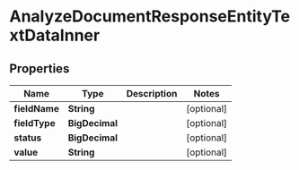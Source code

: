 

# AnalyzeDocumentResponseEntityTextDataInner


## Properties

| Name | Type | Description | Notes |
|------------ | ------------- | ------------- | -------------|
|**fieldName** | **String** |  |  [optional] |
|**fieldType** | **BigDecimal** |  |  [optional] |
|**status** | **BigDecimal** |  |  [optional] |
|**value** | **String** |  |  [optional] |



